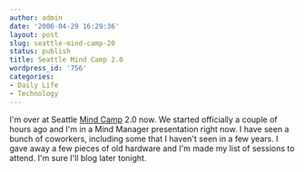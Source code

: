 ```yaml
---
author: admin
date: '2006-04-29 16:29:36'
layout: post
slug: seattle-mind-camp-20
status: publish
title: Seattle Mind Camp 2.0
wordpress_id: '756'
categories:
- Daily Life
- Technology
---
```


I'm over at Seattle [Mind Camp](http://www.seattlemind.com) 2.0 now. We
started officially a couple of hours ago and I'm in a Mind Manager
presentation right now. I have seen a bunch of coworkers, including some
that I haven't seen in a few years. I gave away a few pieces of old
hardware and I'm made my list of sessions to attend. I'm sure I'll blog
later tonight.
